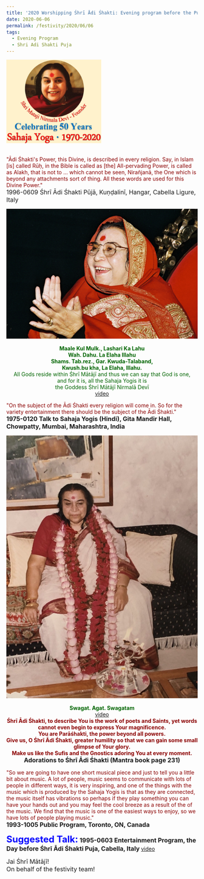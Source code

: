 ```yaml
---
title: '2020 Worshipping Śhrī Ādi Śhakti: Evening program before the Puja'
date: 2020-06-06
permalink: /festivity/2020/06/06
tags:
  - Evening Program
  - Shri Adi Shakti Puja
---
```


<div style="text-align: left"><img src="/images/image00.png" width="250" /></div><br>

<p>
<font color="DarkRed">"Ādi Śhakti's Power, this Divine, is described in every religion. Say, in Islam [is] called Rūḥ, in the Bible is called as [the] All-pervading Power, is called as Alakh, that is not to ... which cannot be seen, Nirañjanā, the One which is beyond any attachments sort of thing. All these words are used for this Divine Power."</font><br>
<font size="+0">1996-0609 Śhrī Ādi Śhakti Pūjā, Kuṇḍalinī, Hangar, Cabella Ligure, Italy<b></b></font>
</p>

<div style="text-align: center"><img src="/images/image450.png" /></div>

<p style="color:DarkGreen; text-align:center;">
<b>Maale Kul Mulk., Lashari Ka Lahu<br>
Wah. Dahu. La Elaha Illahu<br>
Shams. Tab.rez., Gar. Kwuda-Talaband,<br>
Kwush.bu kha, La Elaha, Illahu.</b><br>
All Gods reside within Śhrī Mātājī and thus we can say that God is one,<br>
and for it is, all the Sahaja Yogis it is<br>
the Goddess Śhrī Mātājī Nirmalā Devī<br>
<a href="https://www.youtube.com/watch?v=R52efmGoGYQ">video</a>
</p>

<p>
<font color="DarkRed">"On the subject of the Ādi Śhakti every religion will come in. So for the variety entertainment there should be the subject of the Ādi Śhakti."</font><br>
<font size="+0"><b>1975-0120 Talk to Sahaja Yogis (Hindi), Gita Mandir Hall, Chowpatty, Mumbai, Maharashtra, India</b></font>
</p>

<div style="text-align: center"><img src="/images/image451.png" /></div>

<p style=" text-align:center;">
<font color="DarkGreen"><b>Swagat. Agat. Swagatam</b></font><br>
<a href="https://www.youtube.com/watch?v=JKU9LDwsS9g">video</a><br>
<font color="DarkRed"><b>Śhrī Ādi Śhakti, to describe You is the work of poets and Saints, yet words cannot even begin to express Your magnificence.<br>
You are Parāśhakti, the power beyond all powers.<br>
Give us, O Śhrī Ādi Śhakti, greater humility so that we can gain some small glimpse of Your glory.<br>
Make us like the Sufis and the Gnostics adoring You at every moment.</b></font><br>
<font size="+0"><b>Adorations to Śhrī  Ādi Śhakti (Mantra book page 231)  </b></font><br>
</p>

<p>
<font color="DarkRed">"So we are going to have one short musical piece and just to tell you a little bit about music. A lot of people, music seems to communicate with lots of people in different ways, it is very inspiring, and one of the things with the music which is produced by the Sahaja Yogis is that as they are connected, the music itself has vibrations so perhaps if they play something you can have your hands out and you may feel the cool breeze as a result of the of the music. We find that the music is one of the easiest ways to enjoy, so we have lots of people playing music."</font><br>
<font size="+0"><b>1993-1005 Public Program, Toronto, ON, Canada</b></font>
</p>

<font size="+2"><font color="blue"><b>Suggested Talk:</b></font></font> 
<font size="+0"><b>1995-0603 Entertainment Program, the Day before Śhrī Ādi Śhakti Puja, Cabella, Italy</b></font>
<a href="https://www.youtube.com/watch?v=gkR8_kK_16s"> video</a><br>

<p>
<font size="+0">Jai Śhrī Mātājī!<br>
On behalf of the festivity team!</font>
</p>
